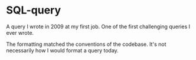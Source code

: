 # SQL-query
A query I wrote in 2009 at my first job. One of the first challenging queries I ever wrote.

The formatting matched the conventions of the codebase. It's not necessarily how I would format a query today.
